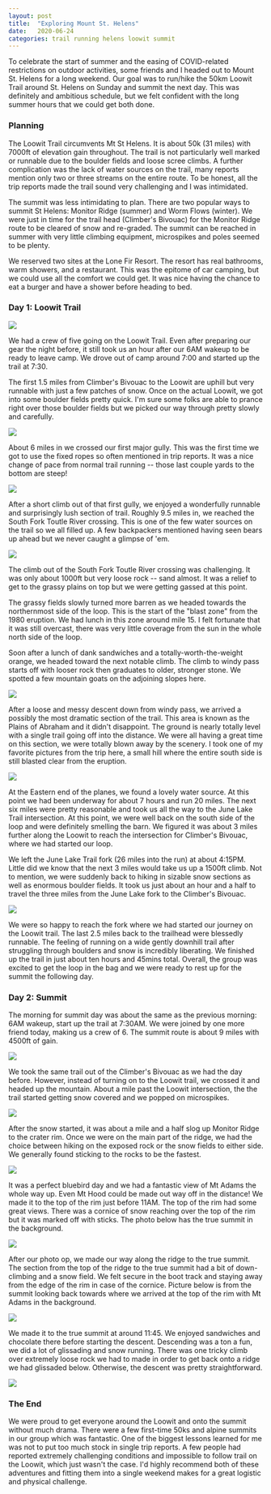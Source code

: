 ```yaml
---
layout: post
title:  "Exploring Mount St. Helens"
date:   2020-06-24
categories: trail running helens loowit summit
---
```

To celebrate the start of summer and the easing of COVID-related restrictions on outdoor activities, some friends and I headed out to Mount St. Helens for a long weekend.
Our goal was to run/hike the 50km Loowit Trail around St. Helens on Sunday and summit the next day.
This was definitely and ambitious schedule, but we felt confident with the long summer hours that we could get both done.

### Planning
The Loowit Trail circumvents Mt St Helens.
It is about 50k (31 miles) with 7000ft of elevation gain throughout.
The trail is not particularly well marked or runnable due to the boulder fields and loose scree climbs.
A further complication was the lack of water sources on the trail, many reports mention only two or three streams on the entire route.
To be honest, all the trip reports made the trail sound very challenging and I was intimidated.

The summit was less intimidating to plan.
There are two popular ways to summit St Helens: Monitor Ridge (summer) and Worm Flows (winter).
We were just in time for the trail head (Climber's Bivouac) for the Monitor Ridge route to be cleared of snow and re-graded.
The summit can be reached in summer with very little climbing equipment, microspikes and poles seemed to be plenty.

We reserved two sites at the Lone Fir Resort.
The resort has real bathrooms, warm showers, and a restaurant.
This was the epitome of car camping, but we could use all the comfort we could get.
It was nice having the chance to eat a burger and have a shower before heading to bed.


### Day 1: Loowit Trail
![](/images/helens-loowit-elevation.png)

We had a crew of five going on the Loowit Trail.
Even after preparing our gear the night before, it still took us an hour after our 6AM wakeup to be ready to leave camp.
We drove out of camp around 7:00 and started up the trail at 7:30.

The first 1.5 miles from Climber's Bivouac to the Loowit are uphill but very runnable with just a few patches of snow.
Once on the actual Loowit, we got into some boulder fields pretty quick.
I'm sure some folks are able to prance right over those boulder fields but we picked our way through pretty slowly and carefully.

![](/images/helens-loowit-boulders.jpg)

About 6 miles in we crossed our first major gully.
This was the first time we got to use the fixed ropes so often mentioned in trip reports.
It was a nice change of pace from normal trail running -- those last couple yards to the bottom are steep!

![](/images/helens-loowit-first-gully.jpg)

After a short climb out of that first gully, we enjoyed a wonderfully runnable and surprisingly lush section of trail.
Roughly 9.5 miles in, we reached the South Fork Toutle River crossing.
This is one of the few water sources on the trail so we all filled up.
A few backpackers mentioned having seen bears up ahead but we never caught a glimpse of 'em.

![](/images/helens-loowit-lush.jpg)

The climb out of the South Fork Toutle River crossing was challenging.
It was only about 1000ft but very loose rock -- sand almost.
It was a relief to get to the grassy plains on top but we were getting gassed at this point.

The grassy fields slowly turned more barren as we headed towards the northernmost side of the loop.
This is the start of the "blast zone" from the 1980 eruption.
We had lunch in this zone around mile 15.
I felt fortunate that it was still overcast, there was very little coverage from the sun in the whole north side of the loop.

Soon after a lunch of dank sandwiches and a totally-worth-the-weight orange, we headed toward the next notable climb.
The climb to windy pass starts off with looser rock then graduates to older, stronger stone.
We spotted a few mountain goats on the adjoining slopes here.

![](/images/helens-loowit-windy-pass.jpg)

After a loose and messy descent down from windy pass, we arrived a possibly the most dramatic section of the trail.
This area is known as the Plains of Abraham and it didn't disappoint.
The ground is nearly totally level with a single trail going off into the distance.
We were all having a great time on this section, we were totally blown away by the scenery.
I took one of my favorite pictures from the trip here, a small hill where the entire south side is still blasted clear from the eruption.

![](/images/helens-loowit-abraham.jpg)

At the Eastern end of the planes, we found a lovely water source.
At this point we had been underway for about 7 hours and run 20 miles.
The next six miles were pretty reasonable and took us all the way to the June Lake Trail intersection.
At this point, we were well back on the south side of the loop and were definitely smelling the barn.
We figured it was about 3 miles further along the Loowit to reach the intersection for Climber's Bivouac, where we had started our loop.

We left the June Lake Trail fork (26 miles into the run) at about 4:15PM.
Little did we know that the next 3 miles would take us up a 1500ft climb.
Not to mention, we were suddenly back to hiking in sizable snow sections as well as enormous boulder fields.
It took us just about an hour and a half to travel the three miles from the June Lake fork to the Climber's Bivouac.

![](/images/helens-loowit-last-boulders.jpg)

We were so happy to reach the fork where we had started our journey on the Loowit trail.
The last 2.5 miles back to the trailhead were blessedly runnable.
The feeling of running on a wide gently downhill trail after struggling through boulders and snow is incredibly liberating.
We finished up the trail in just about ten hours and 45mins total.
Overall, the group was excited to get the loop in the bag and we were ready to rest up for the summit the following day.

### Day 2: Summit
The morning for summit day was about the same as the previous morning: 6AM wakeup, start up the trail at 7:30AM.
We were joined by one more friend today, making us a crew of 6.
The summit route is about 9 miles with 4500ft of gain.

![](/images/helens-summit-elevation.png)

We took the same trail out of the Climber's Bivouac as we had the day before.
However, instead of turning on to the Loowit trail, we crossed it and headed up the mountain.
About a mile past the Loowit intersection, the the trail started getting snow covered and we popped on microspikes.

![](/images/helens-summit-trailhead.jpg)

After the snow started, it was about a mile and a half slog up Monitor Ridge to the crater rim.
Once we were on the main part of the ridge, we had the choice between hiking on the exposed rock or the snow fields to either side.
We generally found sticking to the rocks to be the fastest.

![](/images/helens-summit-adams.jpg)

It was a perfect bluebird day and we had a fantastic view of Mt Adams the whole way up.
Even Mt Hood could be made out way off in the distance!
We made it to the top of the rim just before 11AM.
The top of the rim had some great views.
There was a cornice of snow reaching over the top of the rim but it was marked off with sticks.
The photo below has the true summit in the background.

![](/images/helens-summit-ridge.jpg)

After our photo op, we made our way along the ridge to the true summit.
The section from the top of the ridge to the true summit had a bit of down-climbing and a snow field.
We felt secure in the boot track and staying away from the edge of the rim in case of the cornice.
Picture below is from the summit looking back towards where we arrived at the top of the rim with Mt Adams in the background.

![](/images/helens-summit-summit.jpg)

We made it to the true summit at around 11:45.
We enjoyed sandwiches and chocolate there before starting the descent.
Descending was a ton a fun, we did a lot of glissading and snow running.
There was one tricky climb over extremely loose rock we had to made in order to get back onto a ridge we had glissaded below.
Otherwise, the descent was pretty straightforward.

![](/images/helens-summit-glissade.gif)

### The End
We were proud to get everyone around the Loowit and onto the summit without much drama.
There were a few first-time 50ks and alpine summits in our group which was fantastic.
One of the biggest lessons learned for me was not to put too much stock in single trip reports.
A few people had reported extremely challenging conditions and impossible to follow trail on the Loowit, which just wasn't the case.
I'd highly recommend both of these adventures and fitting them into a single weekend makes for a great logistic and physical challenge.
